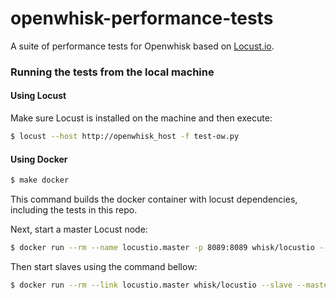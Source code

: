 # openwhisk-performance-tests
A suite of performance tests for Openwhisk based on [Locust.io](http://locust.io/).

### Running the tests from the local machine

#### Using Locust

Make sure Locust is installed on the machine and then execute:

```bash
$ locust --host http://openwhisk_host -f test-ow.py
```

#### Using Docker

```bash
$ make docker
```

This command builds the docker container with locust dependencies, including the tests in this repo.

Next, start a master Locust node:

```bash
$ docker run --rm --name locustio.master -p 8089:8089 whisk/locustio --master --host http://openwhisk_host -f test-ow.py
```

Then start slaves using the command bellow:
```bash
$ docker run --rm --link locustio.master whisk/locustio --slave --master-host master --host http://openwhisk_host -f test-ow.py
```
